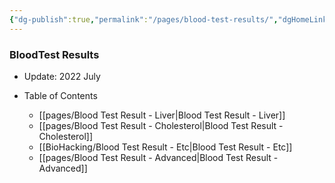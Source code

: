 ```yaml
---
{"dg-publish":true,"permalink":"/pages/blood-test-results/","dgHomeLink":true,"dgPassFrontmatter":false}
---
```



### BloodTest Results


- Update: 2022 July

- Table of Contents
	- [[pages/Blood Test Result - Liver|Blood Test Result - Liver]]
	- [[pages/Blood Test Result - Cholesterol|Blood Test Result - Cholesterol]]
	- [[BioHacking/Blood Test Result - Etc|Blood Test Result - Etc]]
	- [[pages/Blood Test Result - Advanced|Blood Test Result - Advanced]]

